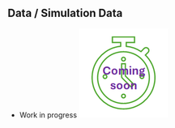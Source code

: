 ## Data / Simulation Data

* Work in progress ![work in progress](/images/comingSoon.png "work in progress")
